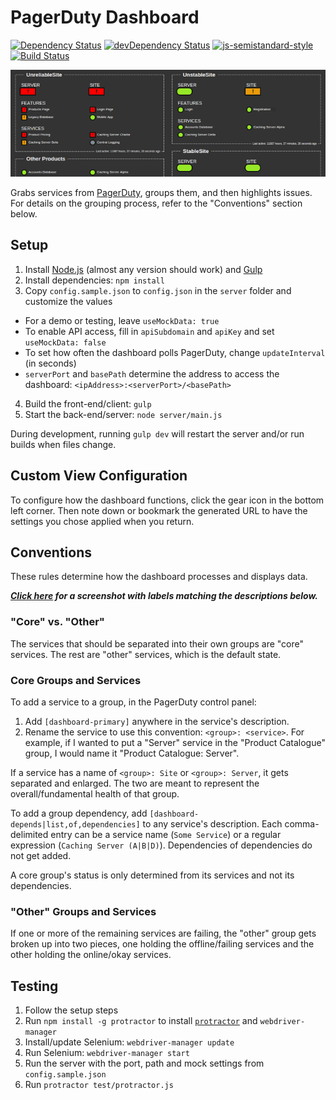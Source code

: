 PagerDuty Dashboard
=============================

[![Dependency Status](https://david-dm.org/gondek/pagerduty-dashboard.svg)](https://david-dm.org/gondek/pagerduty-dashboard)
[![devDependency Status](https://david-dm.org/gondek/pagerduty-dashboard/dev-status.svg)](https://david-dm.org/gondek/pagerduty-dashboard#info=devDependencies)
[![js-semistandard-style](https://img.shields.io/badge/code%20style-semistandard-brightgreen.svg?style=flat-square)](https://github.com/Flet/semistandard)
[![Build Status](https://travis-ci.org/gondek/pagerduty-dashboard.svg?branch=master)](https://travis-ci.org/gondek/pagerduty-dashboard)

[![PagerDuty Dashboard screenshot](/doc/screenshot.png?raw=true)](/doc/screenshot-full.png?raw=true)

Grabs services from [PagerDuty](http://www.pagerduty.com/), groups them, and then highlights issues.
For details on the grouping process, refer to the "Conventions" section below.

## Setup

1. Install [Node.js](https://nodejs.org/) (almost any version should work) and [Gulp](http://gulpjs.com/)
2. Install dependencies: `npm install`
3. Copy `config.sample.json` to `config.json` in the `server` folder and customize the values
  - For a demo or testing, leave `useMockData: true`
  - To enable API access, fill in `apiSubdomain` and `apiKey` and set `useMockData: false`
  - To set how often the dashboard polls PagerDuty, change `updateInterval` (in seconds)
  - `serverPort` and `basePath` determine the address to access the dashboard: `<ipAddress>:<serverPort>/<basePath>`
4. Build the front-end/client: `gulp`
5. Start the back-end/server: `node server/main.js`

During development, running `gulp dev` will restart the server and/or run builds when files change.

## Custom View Configuration

To configure how the dashboard functions, click the gear icon in the bottom left corner. Then note down or bookmark the generated URL to have the settings you chose applied when you return.

## Conventions

These rules determine how the dashboard processes and displays data.

***[Click here](/doc/grouping-example.png?raw=true) for a screenshot with labels matching the descriptions below.***

### "Core" vs. "Other"

The services that should be separated into their own groups are "core" services. The rest are "other" services, which is the default state.

### Core Groups and Services

To add a service to a group, in the PagerDuty control panel:

1. Add `[dashboard-primary]` anywhere in the service's description.
2. Rename the service to use this convention: `<group>: <service>`. For example, if I wanted to put a "Server" service in the "Product Catalogue" group, I would name it "Product Catalogue: Server".

If a service has a name of `<group>: Site` or `<group>: Server`, it gets separated and enlarged. The two are meant to represent the overall/fundamental health of that group.

To add a group dependency, add `[dashboard-depends|list,of,dependencies]` to any service's description. Each comma-delimited entry can be a service name (`Some Service`) or a regular expression (`Caching Server (A|B|D)`). Dependencies of dependencies do not get added.

A core group's status is only determined from its services and not its dependencies.

### "Other" Groups and Services

If one or more of the remaining services are failing, the "other" group gets broken up into two pieces, one holding the offline/failing services and the other holding the online/okay services.

## Testing

1. Follow the setup steps
2. Run `npm install -g protractor` to install [`protractor`](https://angular.github.io/protractor/) and `webdriver-manager`
3. Install/update Selenium: `webdriver-manager update`
4. Run Selenium: `webdriver-manager start`
5. Run the server with the port, path and mock settings from `config.sample.json`
6. Run `protractor test/protractor.js`
